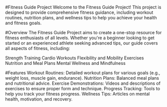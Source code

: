 #Fitness Guide Project
Welcome to the Fitness Guide Project! This project is designed to provide comprehensive fitness guidance, including workout routines, nutrition plans, and wellness tips to help you achieve your health and fitness goals.

#Overview
The Fitness Guide Project aims to create a one-stop resource for fitness enthusiasts of all levels. Whether you're a beginner looking to get started or an experienced athlete seeking advanced tips, our guide covers all aspects of fitness, including:

Strength Training
Cardio Workouts
Flexibility and Mobility Exercises
Nutrition and Meal Plans
Mental Wellness and Mindfulness


#Features
Workout Routines: Detailed workout plans for various goals (e.g., weight loss, muscle gain, endurance).
Nutrition Plans: Balanced meal plans and nutritional advice.
Exercise Demonstrations: Videos and descriptions of exercises to ensure proper form and technique.
Progress Tracking: Tools to help you track your fitness progress.
Wellness Tips: Articles on mental health, motivation, and recovery.